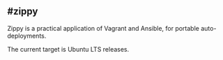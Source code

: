#zippy
---
Zippy is a practical application of Vagrant and Ansible, for portable auto-deployments.

The current target is Ubuntu LTS releases.
